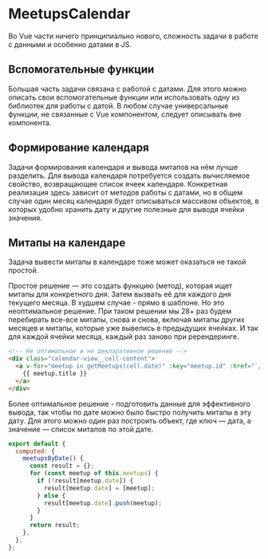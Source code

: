 # MeetupsCalendar

Во Vue части ничего принципиально нового, сложность задачи в работе с данными и особенно датами в JS.

## Вспомогательные функции

Большая часть задачи связана с работой с датами. Для этого можно описать свои вспомогательные функции или использовать
одну из библиотек для работы с датой. В любом случае универсальные функции, не связанные с Vue компонентом, следует
описывать вне компонента.

## Формирование календаря

Задачи формирования календаря и вывода митапов на нём лучше разделить. Для вывода календаря потребуется создать
вычисляемое свойство, возвращающее список ячеек календаря. Конкретная реализация здесь зависит от методов работы с
датами, но в общем случае один месяц календаря будет описываться массивом объектов, в которых удобно хранить дату и
другие полезные для выводя ячейки значения.

## Митапы на календаре

Задача вывести митапы в календаре тоже может оказаться не такой простой.

Простое решение — это создать функцию (метод), которая ищет митапы для конкретного дня. Затем вызвать её для каждого дня
текущего месяца. В худшем случае - прямо в шаблоне. Но это неоптимальное решение. При таком решении мы 28+ раз будем
перебирать все-все митапы, снова и снова, включая митапы других месяцев и митапы, которые уже вывелись в предыдущих
ячейках. И так для каждой ячейки месяца, каждый раз заново при ререндеринге.

```html
<!-- Не оптимальное и не декларативное решение -->
<div class="calendar-view__cell-content">
  <a v-for="meetup in getMeetups(cell.date)" :key="meetup.id" :href="`/meetups/${meetup.id}`" class="calendar-event">
    {{ meetup.title }}
  </a>
</div>
```

Более оптимальное решение - подготовить данные для эффективного вывода, так чтобы по дате можно было быстро получить
митапы в эту дату. Для этого можно один раз построить объект, где ключ — дата, а значение — список митапов по этой дате.

```js
export default {
  computed: {
    meetupsByDate() {
      const result = {};
      for (const meetup of this.meetups) {
        if (!result[meetup.date]) {
          result[meetup.date] = [meetup];
        } else {
          result[meetup.date].push(meetup);
        }
      }
      return result;
    },
  },
};
```
